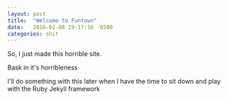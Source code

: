 ```yaml
---
layout: post
title:  "Welcome to Funtown"
date:   2016-02-08 19:17:16 -0500
categories: shit
---
```

So, I just made this horrible site.

Bask in it's horribleness

I'll do something with this later when I have the time to sit down and play with the Ruby Jekyll framework